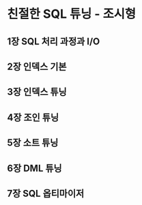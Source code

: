 # 친절한 SQL 튜닝 - 조시형

## 1장 SQL 처리 과정과 I/O

## 2장 인덱스 기본

## 3장 인덱스 튜닝

## 4장 조인 튜닝

## 5장 소트 튜닝

## 6장 DML 튜닝

## 7장 SQL 옵티마이저